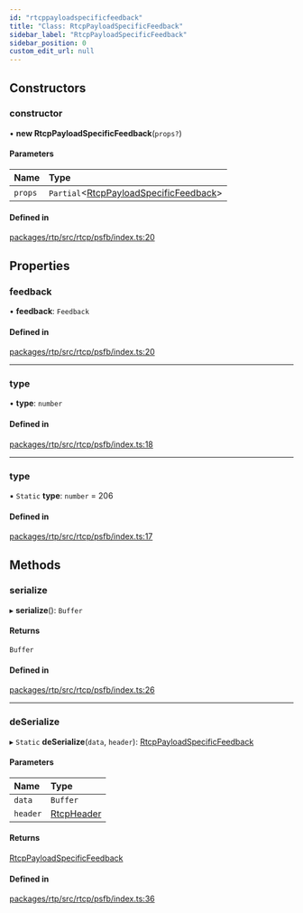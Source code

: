 ```yaml
---
id: "rtcppayloadspecificfeedback"
title: "Class: RtcpPayloadSpecificFeedback"
sidebar_label: "RtcpPayloadSpecificFeedback"
sidebar_position: 0
custom_edit_url: null
---
```


## Constructors

### constructor

• **new RtcpPayloadSpecificFeedback**(`props?`)

#### Parameters

| Name | Type |
| :------ | :------ |
| `props` | `Partial`<[RtcpPayloadSpecificFeedback](rtcppayloadspecificfeedback.md)\> |

#### Defined in

[packages/rtp/src/rtcp/psfb/index.ts:20](https://github.com/shinyoshiaki/werift-webrtc/blob/8a77e73/packages/rtp/src/rtcp/psfb/index.ts#L20)

## Properties

### feedback

• **feedback**: `Feedback`

#### Defined in

[packages/rtp/src/rtcp/psfb/index.ts:20](https://github.com/shinyoshiaki/werift-webrtc/blob/8a77e73/packages/rtp/src/rtcp/psfb/index.ts#L20)

___

### type

• **type**: `number`

#### Defined in

[packages/rtp/src/rtcp/psfb/index.ts:18](https://github.com/shinyoshiaki/werift-webrtc/blob/8a77e73/packages/rtp/src/rtcp/psfb/index.ts#L18)

___

### type

▪ `Static` **type**: `number` = 206

#### Defined in

[packages/rtp/src/rtcp/psfb/index.ts:17](https://github.com/shinyoshiaki/werift-webrtc/blob/8a77e73/packages/rtp/src/rtcp/psfb/index.ts#L17)

## Methods

### serialize

▸ **serialize**(): `Buffer`

#### Returns

`Buffer`

#### Defined in

[packages/rtp/src/rtcp/psfb/index.ts:26](https://github.com/shinyoshiaki/werift-webrtc/blob/8a77e73/packages/rtp/src/rtcp/psfb/index.ts#L26)

___

### deSerialize

▸ `Static` **deSerialize**(`data`, `header`): [RtcpPayloadSpecificFeedback](rtcppayloadspecificfeedback.md)

#### Parameters

| Name | Type |
| :------ | :------ |
| `data` | `Buffer` |
| `header` | [RtcpHeader](rtcpheader.md) |

#### Returns

[RtcpPayloadSpecificFeedback](rtcppayloadspecificfeedback.md)

#### Defined in

[packages/rtp/src/rtcp/psfb/index.ts:36](https://github.com/shinyoshiaki/werift-webrtc/blob/8a77e73/packages/rtp/src/rtcp/psfb/index.ts#L36)
